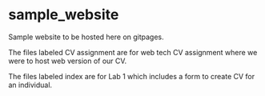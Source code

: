 # sample_website
Sample website to be hosted here on gitpages.


The files labeled CV assignment are for web tech CV assignment where we were to host web version of our CV.

The files labeled index are for Lab 1 which includes a form to create CV for an individual.
